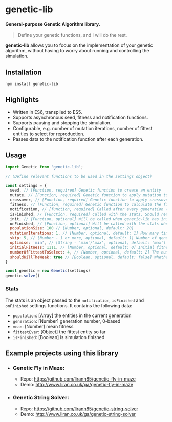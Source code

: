 # genetic-lib

#### General-purpose Genetic Algorithm library.
> Define your genetic functions, and I will do the rest.

**genetic-lib** allows you to focus on the implementation of your genetic algorithm, without having to worry about running and controlling the simulation.

## Installation
```
npm install genetic-lib
```

## Highlights
  * Written in ES6, transpiled to ES5.
  * Supports asynchronous seed, fitness and notification functions.
  * Supports pausing and stopping the simulation.
  * Configurable, e.g. number of mutation iterations, number of fittest entities to select for reproduction.
  * Passes data to the notification function after each generation.

## Usage
```js
import Genetic from 'genetic-lib';

// (Define relevant functions to be used in the settings object)

const settings = {
  seed, // [Function, required] Genetic function to create an entity
  mutate, // [Function, required] Genetic function to apply mutation to an entity
  crossover, // [Function, required] Genetic function to apply crossover to an entity
  fitness, // [Function, required] Genetic function to calculate the fitness of an entity
  notification, // [function, required] Called after every generation (unless specified otherwise in the `skip` setting) with the stats
  isFinished, // [Function, required] Called with the stats. Should return a Boolean, which is the result of the condition to end the simulation, e.g, `return stats.generation >= 500`
  init, // [Function, optional] Will be called when genetic-lib has initialised and ready to start the simulation. Use this if you need to do some initialisation before starting the simulation
  onFinished, // [Function, optional] Will be called with the stats when the simulation has completed
  populationSize: 100 // [Number, optional, default: 20]
  mutationIterations: 1, // [Number, optional, default: 1] How many times to run the mutation function on each entity
  skip: 5, // [Number - 1 or more, optional, default: 1] Number of generations to skip in calling the notification function, e.g. `5` means the notification function would be called every 5 generations
  optimise: 'min', // [String - 'min'/'max', optional, default: 'max'] Whether the fittest entity is defined as the one with the lowest score (min) or highest score (max)
  initialFitness: 1111, // [Number, optional, default: 0] Initial fitness to assign to entity, before measuring its fitness
  numberOfFittestToSelect: 4, // [Number, optional, default: 2] The number of fittest entities to select for reproduction from each generation
  shouldKillTheWeak: true // [Boolean, optional, default: false] Whether or not to kill the weak entities after the fittest have been identified. This will only work if your method to identify the fittest entities is based on shortest-time-based, meaning the entities that completed the task the most quickly are the fittest, and thus there is no need to measure the fitness of the rest of the entities in the generation, as they won't be selected and are thus irrelevant.
}

const genetic = new Genetic(settings)
genetic.solve()
```

### Stats
The stats is an object passed to the `notification`, `isFinished` and `onFinished` settings functions. It contains the following data:
- `population`: [Array] the entities in the current generation
- `generation`: [Number] generation number, 0-based
- `mean`: [Number] mean fitness
- `fittestEver`: [Object] the fittest entity so far
- `isFinished`: [Boolean] is simulation finished

## Example projects using this library
* ### Genetic Fly in Maze:
  * Repo: https://github.com/liranh85/genetic-fly-in-maze
  * Demo: http://www.liran.co.uk/ga/genetic-fly-in-maze
* ### Genetic String Solver:
  * Repo: https://github.com/liranh85/genetic-string-solver
  * Demo: http://www.liran.co.uk/ga/genetic-string-solver
